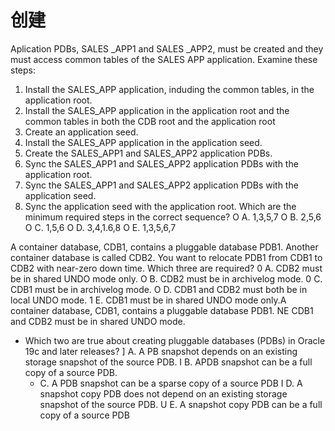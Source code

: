 # 创建

Aplication PDBs, SALES \_APP1 and SALES \_APP2, must be created and they must access common tables of the SALES APP application.
Examine these steps:

1.  Install the SALES\_APP application, induding the common tables, in the application root.
2.  Install the SALES\_APP application in the application root and the common tables in both the CDB root and the application root
3.  Create an application seed.
4.  Install the SALES\_APP application in the application seed.
5.  Create the SALES\_APP1 and SALES\_APP2 application PDBs.
6.  Sync the SALES\_APP1 and SALES\_APP2 application PDBs with the application root.
7.  Sync the SALES\_APP1 and SALES\_APP2 application PDBs with the application seed.
8.  Sync the application seed with the application root.
    Which are the minimum required steps in the correct sequence?
    O A. 1,3,5,7
    O B. 2,5,6
    O C. 1,5,6
    O D. 3,4,1.6,8
    O E. 1,3,5,6,7

A container database, CDB1, contains a pluggable database PDB1.
Another container database is called CDB2.
You want to relocate PDB1 from CDB1 to CDB2 with near-zero down time.
Which three are required?
0 A. CDB2 must be in shared UNDO mode only.
O B. CDB2 must be in archivelog mode.
0 C. CDB1 must be in archivelog mode.
O D. CDB1 and CDB2 must both be in local UNDO mode.
1 E. CDB1 must be in shared UNDO mode only.A container database, CDB1, contains a pluggable database PDB1.
NE CDB1 and CDB2 must be in shared UNDO mode.

-   Which two are true about creating pluggable databases (PDBs) in Oracle 19c and later releases?
    ] A. A PB snapshot depends on an existing storage snapshot of the source PDB.
    I B. APDB snapshot can be a full copy of a source PDB.
    -   C. A PDB snapshot can be a sparse copy of a source PDB
        I D. A snapshot copy PDB does not depend on an existing storage snapshot of the source PDB.
        U E. A snapshot copy PDB can be a full copy of a source PDB

